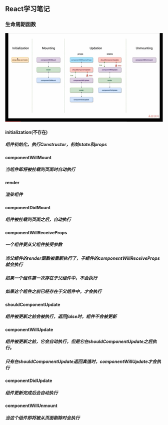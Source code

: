 ## React学习笔记

### 生命周期函数
![React生命周期](./4-8React-cycle-function.jpg)

#### initialization(不存在)
##### 组件初始化，执行Constructor，初始state和props

#### componentWillMount
##### 当组件即将被挂载到页面时自动执行

#### render
##### 渲染组件

#### componentDidMount
##### 组件被挂载到页面之后，自动执行

#### componentWillReceiveProps
##### 一个组件要从父组件接受参数
##### 当父组件的render函数被重新执行了，子组件的componentWillReceiveProps就会执行
##### 如果一个组件第一次存在于父组件中，不会执行
##### 如果这个组件之前已经存在于父组件中，才会执行

#### shouldComponentUpdate
##### 组件被更新之前会被执行，返回false时，组件不会被更新

#### componentWillUpdate
##### 组件被更新之前，它会自动执行，但是它在shouldComponentUpdate之后执行。
##### 只有在shouldComponentUpdate返回真值时，componentWillUpdate才会执行

#### componentDidUpdate
##### 组件更新完成后会自动执行

#### componentWillUnmount
##### 当这个组件即将被从页面剔除时会执行